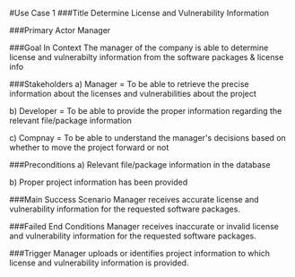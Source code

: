 #Use Case 1 
###Title
Determine License and Vulnerability Information 

###Primary Actor 
Manager

###Goal In Context
The manager of the company is able to determine license and vulnerabilty information from the software packages & license info

###Stakeholders
 a) Manager = To be able to retrieve the precise information about the licenses and vulnerabilities about the project
 
 b) Developer = To be able to provide the proper information regarding the relevant file/package information
 
 c) Compnay = To be able to understand the manager's decisions based on whether to move the project forward or not 
 
###Preconditions 
 a) Relevant file/package information in the database
 
 b) Proper project information has been provided 
 
###Main Success Scenario 
Manager receives accurate license and vulnerability information for the requested software packages.

###Failed End Conditions
Manager receives inaccurate or invalid license and vulnerability information for the requested software packages.

###Trigger
Manager uploads or identifies project information to which license and vulnerability information is provided.
